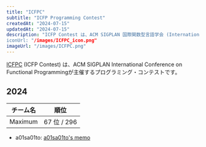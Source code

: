 ```yaml
---
title: "ICFPC"
subtitle: "ICFP Programming Contest"
createdAt: "2024-07-15"
updatedAt: "2024-07-15"
description: "ICFP Contest は、ACM SIGPLAN 国際関数型言語学会 (International Conference on Functional Programming) が主催するプログラミング・コンテストです。
iconUrl: "/images/ICFPC_icon.png"
imageUrl: "/images/ICFPC.png"
---
```


[ICFPC](https://icfpcontest2024.github.io/) (ICFP Contest) は、ACM SIGPLAN International Conference on Functional Programmingが主催するプログラミング・コンテストです。

## 2024
| チーム名 | 順位 |
| :-: | :-: |
| Maximum | 67 位 / 296 |

- a01sa01to: [a01sa01to's memo](https://github.com/saitamau-maximum/icfpc2024/blob/main/notes/a01sa01to.m)